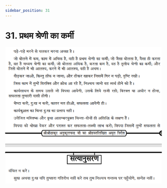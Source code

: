```yaml
---
sidebar_position: 31
---
```



# 31.   प्रथम श्रेणी का कर्मी

![प्रथम श्रेणी का कर्मी](../../../static/img/hindi/verse31.png)

